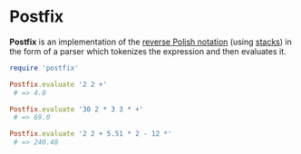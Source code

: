 # Postfix
**Postfix** is an implementation of the [reverse Polish notation](http://en.wikipedia.org/wiki/Reverse_Polish_notation) (using [stacks](http://en.wikipedia.org/wiki/Stack_(data_structure))) in the form of a parser which tokenizes the expression and then evaluates it.

```ruby
require 'postfix'

Postfix.evaluate '2 2 +'
 # => 4.0

Postfix.evaluate '30 2 * 3 3 * +'
 # => 69.0

Postfix.evaluate '2 2 + 5.51 * 2 - 12 *'
 # => 240.48
```
